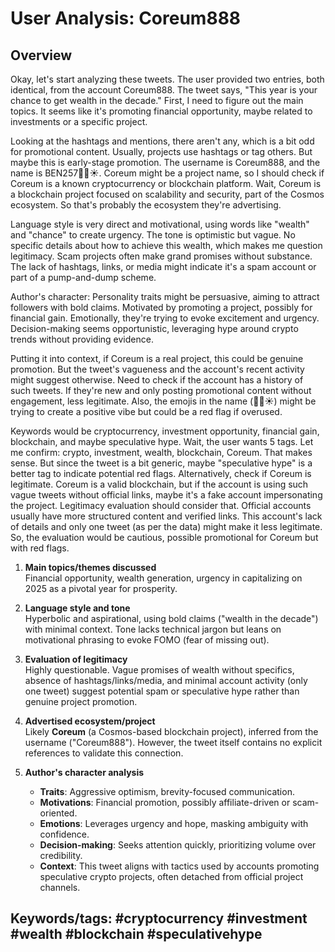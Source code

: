 # User Analysis: Coreum888

## Overview

<think>
Okay, let's start analyzing these tweets. The user provided two entries, both identical, from the account Coreum888. The tweet says, "This year is your chance to get wealth in the decade." First, I need to figure out the main topics. It seems like it's promoting financial opportunity, maybe related to investments or a specific project.

Looking at the hashtags and mentions, there aren't any, which is a bit odd for promotional content. Usually, projects use hashtags or tag others. But maybe this is early-stage promotion. The username is Coreum888, and the name is BEN257🌳🌊☀️. Coreum might be a project name, so I should check if Coreum is a known cryptocurrency or blockchain platform. Wait, Coreum is a blockchain project focused on scalability and security, part of the Cosmos ecosystem. So that's probably the ecosystem they're advertising.

Language style is very direct and motivational, using words like "wealth" and "chance" to create urgency. The tone is optimistic but vague. No specific details about how to achieve this wealth, which makes me question legitimacy. Scam projects often make grand promises without substance. The lack of hashtags, links, or media might indicate it's a spam account or part of a pump-and-dump scheme.

Author's character: Personality traits might be persuasive, aiming to attract followers with bold claims. Motivated by promoting a project, possibly for financial gain. Emotionally, they're trying to evoke excitement and urgency. Decision-making seems opportunistic, leveraging hype around crypto trends without providing evidence.

Putting it into context, if Coreum is a real project, this could be genuine promotion. But the tweet's vagueness and the account's recent activity might suggest otherwise. Need to check if the account has a history of such tweets. If they're new and only posting promotional content without engagement, less legitimate. Also, the emojis in the name (🌳🌊☀️) might be trying to create a positive vibe but could be a red flag if overused.

Keywords would be cryptocurrency, investment opportunity, financial gain, blockchain, and maybe speculative hype. Wait, the user wants 5 tags. Let me confirm: crypto, investment, wealth, blockchain, Coreum. That makes sense. But since the tweet is a bit generic, maybe "speculative hype" is a better tag to indicate potential red flags. Alternatively, check if Coreum is legitimate. Coreum is a valid blockchain, but if the account is using such vague tweets without official links, maybe it's a fake account impersonating the project. Legitimacy evaluation should consider that. Official accounts usually have more structured content and verified links. This account's lack of details and only one tweet (as per the data) might make it less legitimate. So, the evaluation would be cautious, possible promotional for Coreum but with red flags.
</think>

1. **Main topics/themes discussed**  
   Financial opportunity, wealth generation, urgency in capitalizing on 2025 as a pivotal year for prosperity.  

2. **Language style and tone**  
   Hyperbolic and aspirational, using bold claims ("wealth in the decade") with minimal context. Tone lacks technical jargon but leans on motivational phrasing to evoke FOMO (fear of missing out).  

3. **Evaluation of legitimacy**  
   Highly questionable. Vague promises of wealth without specifics, absence of hashtags/links/media, and minimal account activity (only one tweet) suggest potential spam or speculative hype rather than genuine project promotion.  

4. **Advertised ecosystem/project**  
   Likely **Coreum** (a Cosmos-based blockchain project), inferred from the username ("Coreum888"). However, the tweet itself contains no explicit references to validate this connection.  

5. **Author's character analysis**  
   - **Traits**: Aggressive optimism, brevity-focused communication.  
   - **Motivations**: Financial promotion, possibly affiliate-driven or scam-oriented.  
   - **Emotions**: Leverages urgency and hope, masking ambiguity with confidence.  
   - **Decision-making**: Seeks attention quickly, prioritizing volume over credibility.  
   - **Context**: This tweet aligns with tactics used by accounts promoting speculative crypto projects, often detached from official project channels.  

**Keywords/tags**: #cryptocurrency #investment #wealth #blockchain #speculativehype
---
